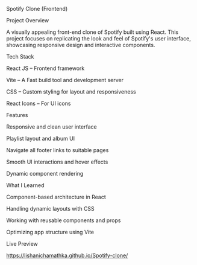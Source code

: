 Spotify Clone (Frontend)

Project Overview

A visually appealing front-end clone of Spotify built using React. This project focuses on replicating the look and feel of Spotify's user interface, showcasing responsive design and interactive components.

Tech Stack

React JS – Frontend framework

Vite – A Fast build tool and development server

CSS – Custom styling for layout and responsiveness

React Icons – For UI icons

Features

Responsive and clean user interface

Playlist layout and album UI

Navigate all footer links to suitable pages

Smooth UI interactions and hover effects

Dynamic component rendering

What I Learned

Component-based architecture in React

Handling dynamic layouts with CSS

Working with reusable components and props

Optimizing app structure using Vite

Live Preview

https://lishanichamathka.github.io/Spotify-clone/




